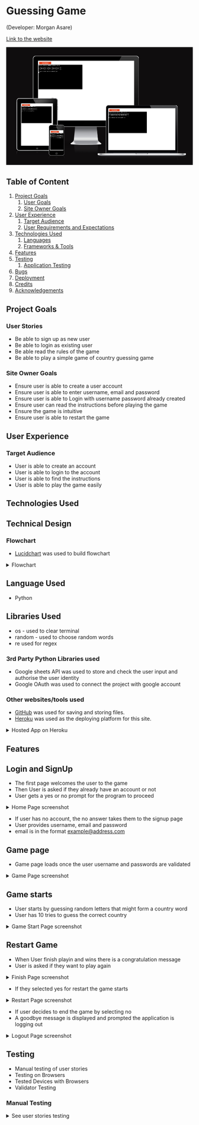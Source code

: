 # Guessing Game

(Developer: Morgan Asare)

[Link to the website]([https://worldguessinggame-6a1c3a2b64fc.herokuapp.com/](https://world-guessing-game-b0270169a6ef.herokuapp.com/))

![An image previewing all devices](/assets/screenshots/preview.png)

## Table of Content

1. [Project Goals](#project-goals)
    1. [User Goals](#user-goals)
    2. [Site Owner Goals](#site-owner-goals)
2. [User Experience](#user-experience)
    1. [Target Audience](#target-audience)
    2. [User Requirements and Expectations](#user-requrements-and-expectations)
3. [Technologies Used](#technologies-used)
    1. [Languages](#languages)
    2. [Frameworks & Tools](#frameworks-&-tools)
4. [Features](#features)
5. [Testing](#validation)
    1. [Application Testing](#performing-tests-on-various-devices)
6. [Bugs](#Bugs)
7. [Deployment](#deployment)
8. [Credits](#credits)
9. [Acknowledgements](#acknowledgements)

## Project Goals
### User Stories

- Be able to sign up as new user
- Be able to login as existing user
- Be able read the rules of the game
- Be able to play a simple game of country guessing game

### Site Owner Goals
- Ensure user is able to create a user account
- Ensure user is able to enter username, email and password
- Ensure user is able to Login with username password already created
- Ensure user can read the instructions before playing the game
- Ensure the game is intuitive
- Ensure user is able to restart the game


## User Experience
### Target Audience

- User is able to create an account 
- User is able to login to the account
- User is able to find the instructions
- User is able to play the game easily

## Technologies Used

## Technical Design 
### Flowchart

- [Lucidchart](https://www.lucidchart.com) was used to build flowchart

<details>
    <summary>Flowchart</summary>
    <p>GuessGame Game Flowchart</p>
    <img src = "assets/screenshots/flowchart.png" alt = "A screenshot of flowchart">
</details>

## Language Used
 - Python

## Libraries Used
- os - used to clear terminal
- random - used to choose random words
- re used for regex

### 3rd Party Python Libraries used
- Google sheets API was used to store and check the user input and authorise the user identity
- Google OAuth was used to connect the project with google account

### Other websites/tools used

- [GitHub](https://github.com/) was used for saving and storing files.
- [Heroku](https://www.heroku.com/) was used as the deploying platform for this site.

<details>
    <summary>Hosted App on Heroku</summary>
    <img src="assets/screenshots/logout.png" alt="Game load page">
</details> 

## Features

## Login and SignUp
 - The first page welcomes the user to the game
 - Then User is asked if they already have an account or not
 - User gets a yes or no prompt for the program to proceed

 <details>
    <summary>Home Page screenshot</summary>
    <img src="assets/screenshots/main_screen.png" alt="Game load page">
</details> 

- If user has no account, the no answer takes them to the signup page
- User provides username, email and password
- email is in the format example@address.com

## Game page

- Game page loads once the user username and passwords are validated

 <details>
    <summary>Game Page screenshot</summary>
    <img src="assets/screenshots/game_page.png" alt="Game load page">
</details> 

## Game starts

- User starts by guessing random letters that might form a country word
- User has 10 tries to guess the correct country

<details>
    <summary>Game Start Page screenshot</summary>
    <img src="assets/screenshots/game_starts.png" alt="Game load page">
</details> 

## Restart Game

- When User finish playin and wins there is a congratulation message
- User is asked if they want to play again

<details>
    <summary>Finish Page screenshot</summary>
    <img src="assets/screenshots/finish_game.png" alt="Game load page">
</details> 

- If they selected yes for restart the game starts 

<details>
    <summary>Restart Page screenshot</summary>
    <img src="assets/screenshots/restart.png" alt="Game load page">
</details> 

- If user decides to end the game by selecting no
- A goodbye message is displayed and prompted the application is logging out

<details>
    <summary>Logout Page screenshot</summary>
    <img src="assets/screenshots/logout.png" alt="Game load page">
</details> 


## Testing

- Manual testing of user stories
- Testing on Browsers
- Tested Devices with Browsers
- Validator Testing

### Manual Testing
<details><summary>See user stories testing</summary>

1. I want to be able to have an option as existing user or new user

| **Feature**   | **Action**                    | **Expected Result**          | **Actual Result** |
| ------------- | ----------------------------- | ---------------------------- | ----------------- |
| Are you an existing user | Type Y/N | Y: Open login area / N: SignUp Area | Works as expected
<details>
    <summary>Screenshots</summary>
    <p>Sign Up</p>
    <img src="assets/screenshots/welcome.png" alt="Sign up area">
    <p>Log In</p>
    <img src="assets/screenshots/login.png" alt="Login area">
</details> 

2. I want to able to signup as new user

| **Feature**   | **Action**                    | **Expected Result**          | **Actual Result** |
| ------------- | ----------------------------- | ---------------------------- | ----------------- |
| Sign Up Here | Enter New Username/ Enter New Password | Sign Up Complete : Login Page opens | Works as expected
<details>
    <summary>Screenshots</summary>
    <p>Sign Up Area</p>
    <img src="assets/screenshots/signup_checks.png" alt="Sign up area">
    <p>Login area opens after sign up is confirmed</p>
    <img src="assets/screenshots/signup.png" alt="Login area">
</details> 

3. I want to be able to choose difficulty levels

| **Feature**   | **Action**                    | **Expected Result**          | **Actual Result** |
| ------------- | ----------------------------- | ---------------------------- | ----------------- |
| Choose difficulty level | Select E for Easy or A for Advanced | Login Successful : Opens level | Works as expected

<details>
    <summary>Screenshots</summary>
    <p>Choose Level</p>
    <img src="assets/screenshots/easy_level.png" alt="Easy Level">   
    <p>Open rules is prompted after login is successful</p>
    <img src="assets/screenshots/adv_level.png" alt="Advanced Level">
</details> 


4. I want to be able to log-in if I return to the game

| **Feature**   | **Action**                    | **Expected Result**          | **Actual Result** |
| ------------- | ----------------------------- | ---------------------------- | ----------------- |
| Login To Play GuessGame | Username/ Password | Login Successful : Open rules | Works as expected

<details>
    <summary>Screenshots</summary>
    <p>Log In Area</p>
    <img src="assets/screenshots/restart_quest.png" alt="Login area">   
    <p>Open rules is prompted after login is successful</p>
    <img src="assets/screenshots/rules.png" alt="Open rules">
</details> 

5. I want to be able to read the rules of the game

| **Feature**   | **Action**                    | **Expected Result**          | **Actual Result** |
| ------------- | ----------------------------- | ---------------------------- | ----------------- |
| Open Rules  | : Open rules Starts Game | Works as expected

<details>
    <summary>Screenshots</summary>   
    <p>Open rules is prompted</p>
    <img src="assets/screenshots/rules.png" alt="Open rules">
    

6. I want to be able to restart game when I'm logged in

| **Feature**   | **Action**                    | **Expected Result**          | **Actual Result** |
| ------------- | ----------------------------- | ---------------------------- | ----------------- |
| Restart Game  | Type Y/N| Y: Game restarts/ N: Game ends, User logged out | Works as expected

<details>
    <summary>Screenshots</summary>   
    <p>Restart is prompted</p>
    <img src="assets/screenshots/restart.png" alt="Restart Question">
    <p>If user input is "Y"</p>
    <img src="assets/screenshots/restart.png" alt="Game restarts">
    
</details>

7. I want user name and password to be saved to Google Spreadsheet

| **Feature**   | **Action**                    | **Expected Result**          | **Actual Result** |
| ------------- | ----------------------------- | ---------------------------- | ----------------- |
| Sign-Up | Users input their name and password which has not been previously registered  | Username and password are saved to Google Spreadsheet| Works as expected |

<details>
    <summary>Screenshots</summary>
    <p>Google Spread Worksheet</p>
    <img src="assets/screenshots/spreadsheet.png" alt="Worksheet">      
</details> 

8. I want the user to get errors displayed in case of wrong input

 **Feature**   | **Action**                    | **Expected Result**          | **Actual Result** |
| ------------- | ----------------------------- | ---------------------------- | ----------------- |
| Across all screen | User inputs invalid input when questions are prompted. User inputs invalid value during log-in or sign-up | Feedback message displayed to the user | Works as expected |



9. I want data entry to be validated, to guide the user on how to correctly format the input

| **Feature**   | **Action**                    | **Expected Result**          | **Actual Result** |
| ------------- | ----------------------------- | ---------------------------- | ----------------- |
| Across all screen | User inputs invalid data | Feedback message with instructions diplayed to the user | Works as expected |



10. I want user to see their name once they login

| **Feature**   | **Action**                    | **Expected Result**          | **Actual Result** |
| ------------- | ----------------------------- | ---------------------------- | ----------------- |
| Welcome (Username) | After successful login | Users are asked to input their username and password, and once validated, a greeting message with their name is displayed. | Works as expected |

<details>
    <summary>Screenshots</summary>
    <img src="assets/screenshots/name_login.png" alt="Welcome message">
</details>

</details>

### Testing on Browsers
- I tested that this game works in different browsers - Chrome and Safari and was able to deploy successfully

### Tested Devices with Browsers
- iPhone 12
    - Safari
- Samsung S22 Ultra
    - Chrome
- Macbook Pro 2019 16-inch
    - Chrome
    - Safari
 
## Validator Testing
### [PEP8 Python Validator] was used to validate the code

- This validator was provided by Code institute
- - no significant errors were found
 
<details>
    <summary>authentication.py</summary>
    <img src="assets/screenshots/auth.png" alt="Authentication file screenshot">
</details> 


<details>
    <summary>game.py</summary>
    <img src="assets/screenshots/game.png" alt="Game file screenshot">
</details> 


<details>
    <summary>run.py</summary>
    <img src="assets/screenshots/run.png" alt="Run file screenshot">
</details> 

### Bugs and Fixes

| **Bugs** | **Fixes** |
| ------- | ------- |
| Users were able to sign up multiple times with same username | Add signup_check function which will prompt again if user exist or not|
| Users could sign up with blank username | Add validation to check if user did not input a name|
| regex error sometimes when the game starts | Included 'r' string which enabled backslash to escape some characters |


### Unfixed Bugs

- A function was created to update a different sheet of scores and players to create a leaderboard
- However an unexpected result was encounted when the game starts so this part had to be taken 
- out of the game.

## Deployment

### Deploying the website in Heroku:
- The website was deployed to Heroku using the following steps:
#### Login or create an account at Heroku
- Create a student account on Heroko and login

<details>
    <summary>Heroko Login Page</summary>
    <img src="assets/heroku/heroku_login.png" alt="Heroko login page">
</details>

#### Creating an app
  - Create new app in the top right of the screen and add an app name.
  - Select region
  - Then click "create app".

<details>
    <summary>Create App</summary>
    <img src="assets/heroku/heroku_app.png" alt="Heroko create app screenshot">
</details>

#### Open settings Tab
  ##### Click on config var
  - Store CREDS file from gitpod in key and add the values
  - Store PORT in key and value

<details>
    <summary>Config var</summary>
    <img src="assets/heroku/config_vars.png" alt="Config var screenshot">
</details>

  ##### Add Buildpacks
  - Add python buildpack first
  - Add Nodejs buildpack after that

<details>
    <summary>Buildpacks</summary>
    <img src="assets/heroku/build_pack.png" alt="Buildpacks screenshot">
</details>

 #### Open Deploy Tab
   ##### Choose deployment method
  - Connect GITHUB
  - Login if prompted

<details>
    <summary>Deployment method</summary>
    <img src="assets/heroku/deploy_method.png" alt="Deployment method screenshot">
</details>

   ##### Connect to Github
  - Choose repositories you want to connect
  - Click "Connect"

<details>
    <summary> Repo Connect</summary>
    <img src="assets/heroku/connect_github.png" alt="Repo connect screenshot">
</details>

  ##### Automatic and Manual deploy
  - Choose a method to deploy
  - After Deploy is clicked it will install various file

<details>
    <summary> Deploy methods</summary>
    <img src="assets/heroku/auto_deploy.png" alt="deploy method screenshot">
</details>

  ##### Final Deployment
  - A view button will display
  - Once clicked the website will open

<details>
    <summary> Deploy</summary>
    <img src="assets/heroku/final_view.png" alt="view screenshot">
</details>

## Credits

- The Idea was from Geeks for Geeks [Geeks for Geeks](https://www.geeksforgeeks.org/python-program-for-word-guessing-game/)
- Some of the code was borrowed from [hangman-pp3](https://github.com/Sinha5714/hangman-pp3)
- Also, regex for validating passwords was borrowed from [Tutorialspoint](https://www.tutorialspoint.com/password-validation-in-python)
### Content
- The idea of Guessing Game was taken from other word guessing games played around the world

### Code
#### The following ideas were borrowed from [Love Sandwiches](https://github.com/Sinha5714/Love_Sandwiches)
####

-  validate_user_details function
-  How to import gspread
-  How to import Credentials from google.oauth
- [W3 Schools](https://validator.w3.org/nu/)
- [Stack Overflow](https://validator.w3.org/nu/)
- [hangman-pp3](https://github.com/Sinha5714/hangman-pp3)


## Acknowledgement
- to my mentor Mo Shami for supporting me with his feedback through the entire project
- Special thanks to my friend Amoafo who is always ready to support me on the journey
- Also to my dear wife for beign there for me eventhough I have to abandon some family duties
